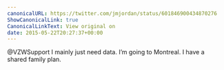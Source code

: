 ```yaml
---
canonicalURL: https://twitter.com/jmjordan/status/601846900434870276
ShowCanonicalLink: true
CanonicalLinkText: View original on
date: 2015-05-22T20:27:37+00:00
---
```

@VZWSupport I mainly just need data. I’m going to Montreal. I have a shared family plan.